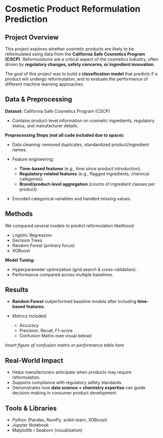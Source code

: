 # Cosmetic Product Reformulation Prediction

## Project Overview

This project explores whether cosmetic products are likely to be reformulated using data from the **California Safe Cosmetics Program (CSCP)**. Reformulations are a critical aspect of the cosmetics industry, often driven by **regulatory changes, safety concerns, or ingredient innovation**.

The goal of this project was to build a **classification model** that predicts if a product will undergo reformulation, and to evaluate the performance of different machine learning approaches.


## Data & Preprocessing

**Dataset:** California Safe Cosmetics Program (CSCP)

* Contains product-level information on cosmetic ingredients, regulatory status, and manufacturer details.

**Preprocessing Steps (not all code included due to space):**

* Data cleaning: removed duplicates, standardized product/ingredient names.
* Feature engineering:

  * **Time-based features** (e.g., time since product introduction).
  * **Regulatory-related features** (e.g., flagged ingredients, chemical categories).
  * **Brand/product-level aggregation** (counts of ingredient classes per product).
* Encoded categorical variables and handled missing values.


## Methods

We compared several models to predict reformulation likelihood:

* Logistic Regression
* Decision Trees
* Random Forest (primary focus)
* XGBoost 

**Model Tuning:**

* Hyperparameter optimization (grid search & cross-validation).
* Performance compared across multiple baselines.


## Results

* **Random Forest** outperformed baseline models after including **time-based features**.
* Metrics included:

  * Accuracy
  * Precision, Recall, F1-score
  * Confusion Matrix (see visual below)

*Insert figure of confusion matrix or performance table here*


## Real-World Impact

* Helps manufacturers anticipate when products may require reformulation.
* Supports compliance with regulatory safety standards.
* Demonstrates how **data science + chemistry expertise** can guide decision-making in consumer product development.


## Tools & Libraries

* Python (Pandas, NumPy, scikit-learn, XGBoost)
* Jupyter Notebook
* Matplotlib / Seaborn (visualization)

